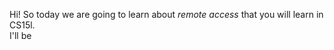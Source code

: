 Hi! So today we are going to learn about *remote access* that you will learn in CS15l.
<br>I'll be 
